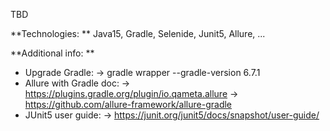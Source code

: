 TBD

**Technologies: **
Java15, Gradle, Selenide, Junit5, Allure, ...

**Additional info: **
* Upgrade Gradle:
        -> gradle wrapper --gradle-version 6.7.1
* Allure with Gradle doc:
        -> https://plugins.gradle.org/plugin/io.qameta.allure 
        -> https://github.com/allure-framework/allure-gradle
* JUnit5 user guide: 
        -> https://junit.org/junit5/docs/snapshot/user-guide/